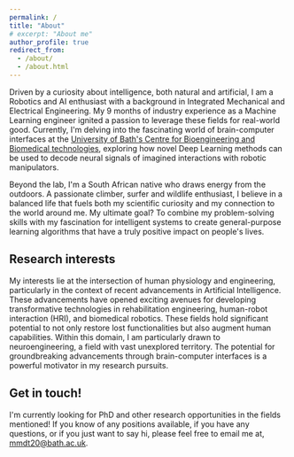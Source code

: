```yaml
---
permalink: /
title: "About"
# excerpt: "About me"
author_profile: true
redirect_from: 
  - /about/
  - /about.html
---
```


Driven by a curiosity about intelligence, both natural and artificial, I am a Robotics and AI enthusiast with a background in Integrated Mechanical and Electrical Engineering. My 9 months of industry experience as a Machine Learning engineer ignited a passion to leverage these fields for real-world good. Currently, I'm delving into the fascinating world of brain-computer interfaces at the [University of Bath's Centre for Bioengineering and Biomedical technologies](https://www.bath.ac.uk/research-centres/centre-for-bioengineering-biomedical-technologies/), exploring how novel Deep Learning methods can be used to decode neural signals of imagined interactions with robotic manipulators.

Beyond the lab, I'm a South African native who draws energy from the outdoors. A passionate climber, surfer and wildlife enthusiast, I believe in a balanced life that fuels both my scientific curiosity and my connection to the world around me. My ultimate goal? To combine my problem-solving skills with my fascination for intelligent systems to create general-purpose learning algorithms that have a truly positive impact on people's lives.



<!-- Hi there, I am writing a summary paragraph about myself for my personal webpage. I would like the summary to express my enthusiasm for robotics and AI, and how the two fields can be used to make a tremendous positive impact on improving the qualities of people's lives. -->




Research interests
------

My interests lie at the intersection of human physiology and engineering, particularly in the context of recent advancements in Artificial Intelligence. These advancements have opened exciting avenues for developing transformative technologies in rehabilitation engineering, human-robot interaction (HRI), and biomedical robotics. These fields hold significant potential to not only restore lost functionalities but also augment human capabilities. Within this domain, I am particularly drawn to neuroengineering, a field with vast unexplored territory. The potential for groundbreaking advancements through brain-computer interfaces is a powerful motivator in my research pursuits.




Get in touch!
------
I'm currently looking for PhD and other research opportunities in the fields mentioned! If you know of any positions available, if you have any questions, or if you just want to say hi, please feel free to email me at, mmdt20@bath.ac.uk.

